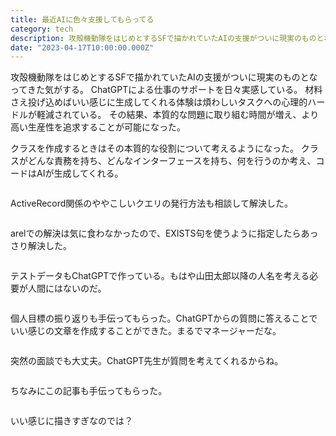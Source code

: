 ```yaml
---
title: 最近AIに色々支援してもらってる
category: tech
description: 攻殻機動隊をはじめとするSFで描かれていたAIの支援がついに現実のものとなってきた気がする。
date: "2023-04-17T10:00:00.000Z"
---
```


攻殻機動隊をはじめとするSFで描かれていたAIの支援がついに現実のものとなってきた気がする。
ChatGPTによる仕事のサポートを日々実感している。
材料さえ投げ込めばいい感じに生成してくれる体験は煩わしいタスクへの心理的ハードルが軽減されている。
その結果、本質的な問題に取り組む時間が増え、より高い生産性を追求することが可能になった。


クラスを作成するときはその本質的な役割について考えるようになった。
クラスがどんな責務を持ち、どんなインターフェースを持ち、何を行うのか考え、コードはAIが生成してくれる。


<img src="./make_class.png" alt="" />


<br />

ActiveRecord関係のややこしいクエリの発行方法も相談して解決した。


<img src="./sql-1.png" alt="" />

<br />

arelでの解決は気に食わなかったので、EXISTS句を使うように指定したらあっさり解決した。

<img src="./sql-2.png" alt="" />



<br />

テストデータもChatGPTで作っている。もはや山田太郎以降の人名を考える必要が人間にはないのだ。

<img src="./testdata.png" alt="" />

<br />


個人目標の振り返りも手伝ってもらった。ChatGPTからの質問に答えることでいい感じの文章を作成することができた。まるでマネージャーだな。

<img src="./hyoka.png" alt="" />

<br />


突然の面談でも大丈夫。ChatGPT先生が質問を考えてくれるからね。


<img src="./mendan.png" alt="" />

<br />


ちなみにこの記事も手伝ってもらった。


<img src="./blog.png" alt="" />

<br />


いい感じに描きすぎなのでは？